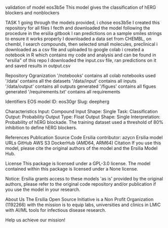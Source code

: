 validation of model eos3b5e
This model gives the classification of hERG blockers and nonblockers

TASK 1
going through the models provided, i chose eos3b5e
I created this repository for all files
I fecth and downloaded the model following the procedure in the ersilia gitbook
I ran predictions on a sample smiles strings to ensure it works properly
I downloaded a data set from CHEMBL, on chembl, I search compounds, then selected small molecules, preclinical
i downloaded as a csv file and uploaded to google colab
i created a notebook in R which contains my code and analysis and can be found in "ersilia" of this repo
I downloaded the input.csv file, ran predictions on it and saved results in output.csv

Repository Ogranization
'/notebooks' contains all colab notebooks used
'/data' contains all the datasets
'/data/input' contains all inputs
'/data/output' contains all outputs generated
'/figues' contains all figues generated
'/requirements.txt' contains all requirements

Identifiers
EOS model ID: eos30gr
Slug: deepherg

Characteristics
Input: Compound
Input Shape: Single
Task: Classification
Output: Probability
Output Type: Float
Output Shape: Single
Interpretation: Probability of hERG blockade. The training dataset used a threshold of 80% inhibition to define hERG blockers.

References
Publication
Source Code
Ersilia contributor: azycn
Ersilia model URLs
GitHub
AWS S3
DockerHub (AMD64, ARM64)
Citation
If you use this model, please cite the original authors of the model and the Ersilia Model Hub.

License
This package is licensed under a GPL-3.0 license. The model contained within this package is licensed under a None license.

Notice: Ersilia grants access to these models 'as is' provided by the original authors, please refer to the original code repository and/or publication if you use the model in your research.

About Us
The Ersilia Open Source Initiative is a Non Profit Organization (1192266) with the mission is to equip labs, universities and clinics in LMIC with AI/ML tools for infectious disease research.

Help us achieve our mission!
